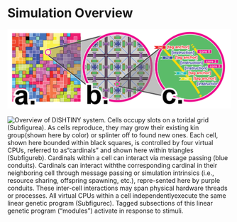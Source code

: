 # Simulation Overview

![Overview of genome execution. Tagged events and messages(shown as bells and envelopes, respectively) activate module executionon virtual cores. Simulation state can also be read directly using sensorinstructions to access input registers. Special instructions write to outputregisters, allowing interaction with the simulation, and generate taggedmessages, allowing interaction with other virtual CPUs](assets/oee4-02.png)

![Overview of DISHTINY system. Cells occupy slots on a toridal grid (Subfigurea). As cells reproduce, they may grow their existing kin group(shown here by color) or splinter off to found new ones. Each cell, shown here bounded within black squares, is controlled by four virtual CPUs, referred to as“cardinals” and shown here within triangles (Subfigureb). Cardinals within a cell can interact via message passing (blue conduits). Cardinals can interact withthe corresponding cardinal in their neighboring cell through message passing or simulation intrinsics (i.e., resource sharing, offspring spawning, etc.), repre-sented here by purple conduits. These inter-cell interactions may span physical hardware threads or processes. All virtual CPUs within a cell independentlyexecute the same linear genetic program (Subfigurec). Tagged subsections of this linear genetic program (“modules”) activate in response to stimuli.](assets/oee4-03.png)